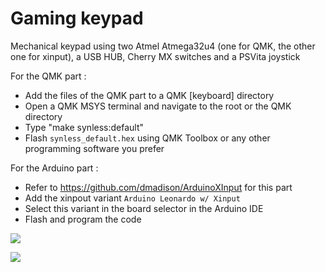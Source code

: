 # Gaming keypad
Mechanical keypad using two Atmel Atmega32u4 (one for QMK, the other one for xinput), a USB HUB, Cherry MX switches and a PSVita joystick

For the QMK part :
- Add the files of the QMK part to a QMK [keyboard] directory
- Open a QMK MSYS terminal and navigate to the root or the QMK directory
- Type "make synless:default"
- Flash `synless_default.hex` using QMK Toolbox or any other programming software you prefer

For the Arduino part :
- Refer to https://github.com/dmadison/ArduinoXInput for this part
- Add the xinpout variant `Arduino Leonardo w/ Xinput`
- Select this variant in the board selector in the Arduino IDE
- Flash and program the code

![](https://image.noelshack.com/fichiers/2021/45/2/1636447509-tangerine-1.jpg)

![](https://image.noelshack.com/fichiers/2021/45/6/1636810429-3.png)
